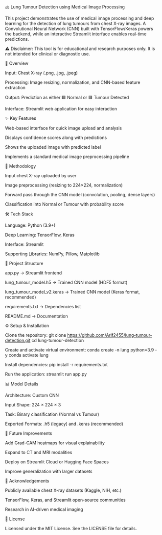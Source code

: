 🫁 Lung Tumour Detection using Medical Image Processing

This project demonstrates the use of medical image processing and deep learning for the detection of lung tumours from chest X-ray images.
A Convolutional Neural Network (CNN) built with TensorFlow/Keras powers the backend, while an interactive Streamlit interface enables real-time predictions.

⚠️ Disclaimer: This tool is for educational and research purposes only. It is not intended for clinical or diagnostic use.

🔬 Overview

Input: Chest X-ray (.png, .jpg, .jpeg)

Processing: Image resizing, normalization, and CNN-based feature extraction

Output: Prediction as either 🟩 Normal or 🟥 Tumour Detected

Interface: Streamlit web application for easy interaction

✨ Key Features

Web-based interface for quick image upload and analysis

Displays confidence scores along with predictions

Shows the uploaded image with predicted label

Implements a standard medical image preprocessing pipeline

🩻 Methodology

Input chest X-ray uploaded by user

Image preprocessing (resizing to 224×224, normalization)

Forward pass through the CNN model (convolution, pooling, dense layers)

Classification into Normal or Tumour with probability score

🛠️ Tech Stack

Language: Python (3.9+)

Deep Learning: TensorFlow, Keras

Interface: Streamlit

Supporting Libraries: NumPy, Pillow, Matplotlib

📂 Project Structure

app.py → Streamlit frontend

lung_tumour_model.h5 → Trained CNN model (HDF5 format)

lung_tumour_model_v2.keras → Trained CNN model (Keras format, recommended)

requirements.txt → Dependencies list

README.md → Documentation

⚙️ Setup & Installation

Clone the repository:
git clone https://github.com/Arif2455/lung-tumour-detection.git
cd lung-tumour-detection

Create and activate virtual environment:
conda create -n lung python=3.9 -y
conda activate lung

Install dependencies:
pip install -r requirements.txt

Run the application:
streamlit run app.py

📊 Model Details

Architecture: Custom CNN

Input Shape: 224 × 224 × 3

Task: Binary classification (Normal vs Tumour)

Exported Formats: .h5 (legacy) and .keras (recommended)

🚀 Future Improvements

Add Grad-CAM heatmaps for visual explainability

Expand to CT and MRI modalities

Deploy on Streamlit Cloud or Hugging Face Spaces

Improve generalization with larger datasets

🙌 Acknowledgements

Publicly available chest X-ray datasets (Kaggle, NIH, etc.)

TensorFlow, Keras, and Streamlit open-source communities

Research in AI-driven medical imaging

📜 License

Licensed under the MIT License. See the LICENSE file for details.
